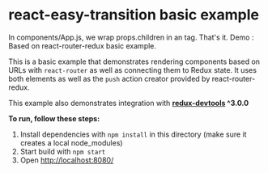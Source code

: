 react-easy-transition basic example
===================================

In components/App.js, we wrap props.children in an <EasyTransition> tag. That's it.
Demo : 
Based on react-router-redux basic example. 

This is a basic example that demonstrates rendering components based
on URLs with `react-router` as well as connecting them to Redux state.
It uses both <Link> elements as well as the `push` action creator
provided by react-router-redux.

This example also demonstrates integration with
**[redux-devtools](https://github.com/gaearon/redux-devtools) ^3.0.0**

**To run, follow these steps:**

1. Install dependencies with `npm install` in this directory (make sure it creates a local node_modules)
2. Start build with `npm start`
3. Open [http://localhost:8080/](http://localhost:8080/)

